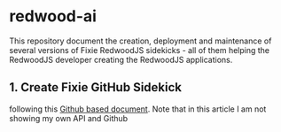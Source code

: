 # redwood-ai
This repository document the creation, deployment and maintenance of several versions of Fixie RedwoodJS sidekicks - all of them helping the RedwoodJS developer creating the RedwoodJS applications. 

## 1. Create Fixie GitHub Sidekick

following this [Github based document](https://github.com/fixie-ai/sidekick-github). Note that in this article I am not showing my own API and Github 

 